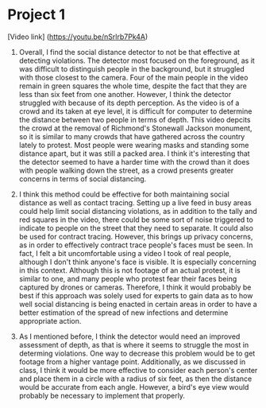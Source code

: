 # Project 1

[Video link] (https://youtu.be/nSrlrb7Pk4A) 

1. Overall, I find the social distance detector to not be that effective at detecting violations. The detector most focused on the foreground, as it was difficult to distinguish people in the background, but it struggled with those closest to the camera. Four of the main people in the video remain in green squares the whole time, despite the fact that they are less than six feet from one another. However, I think the detector struggled with because of its depth perception. As the video is of a crowd and its taken at eye level, it is difficult for computer to determine the distance between two people in terms of depth. This video depcits the crowd at the removal of Richmond's Stonewall Jackson monument, so it is similar to many crowds that have gathered across the country lately to protest. Most people were wearing masks and standing some distance apart, but it was still a packed area. I think it's interesting that the detector seemed to have a harder time with the crowd than it does with people walking down the street, as a crowd presents greater concerns in terms of social distancing.

2. I think this method could be effective for both maintaining social distance as well as contact tracing. Setting up a live feed in busy areas could help limit social distancing violations, as in addition to the tally and red squares in the video, there could be some sort of noise triggered to indicate to people on the street that they need to separate. It could also be used for contract tracing. However, this brings up privacy concerns, as in order to effectively contract trace people's faces must be seen. In fact, I felt a bit uncomfortable using a video I took of real people, although I don't think anyone's face is visible. It is especially concerning in this context. Although this is not footage of an actual protest, it is similar to one, and many people who protest fear their faces being captured by drones or cameras. Therefore, I think it would probably be best if this approach was solely used for experts to gain data as to how well social distancing is being enacted in certain areas in order to have a better estimation of the spread of new infections and determine appropriate action.

3. As I mentioned before, I think the detector would need an improved assessment of depth, as that is where it seems to struggle the most in determing violations. One way to decrease this problem would be to get footage from a higher vantage point. Additionally, as we discussed in class, I think it would be more effective to consider each person's center and place them in a circle with a radius of six feet, as then the distance would be accurate from each angle. However, a bird's eye view would probably be necessary to implement that properly. 
